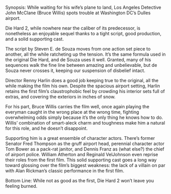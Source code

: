 Synopsis: While waiting for his wife’s plane to land, Los Angeles Detective John McClane (Bruce Willis) spots trouble at Washington DC’s Dulles airport.

Die Hard 2, while nowhere near the caliber of its predecessor, is nonetheless an enjoyable sequel thanks to a tight script, good production, and a solid supporting cast.

The script by Steven E. de Souza moves from one action set piece to another, all the while ratcheting up the tension.  It’s the same formula used in the original Die Hard, and de Souza uses it well.  Granted, many of his sequences walk the fine line between amazing and unbelievable, but de Souza never crosses it, keeping our suspension of disbelief intact. 

Director Renny Harlin does a good job keeping true to the original, all the while making the film his own.  Despite the spacious airport setting, Harlin retains the first film’s claustrophobic feel by crowding his interior sets full of extras, and covering the exteriors in inches of snow.  

For his part, Bruce Willis carries the film well, once again playing the everyman caught in the wrong place at the wrong time, fighting overwhelming odds simply because it’s the only thing he knows how to do.  Willis’ combination of smart-aleck charm and toughness make him a natural for this role, and he doesn’t disappoint. 

Supporting him is a great ensemble of character actors.  There’s former Senator Fred Thompson as the gruff airport head, perennial character actor Tom Bower as a pack-rat janitor, and Dennis Franz as (what else?) the chief of airport police.  William Atherton and Reginald VelJohnson even reprise their roles from the first film.  This solid supporting cast goes a long way toward glossing over the film’s biggest weakness: the lack of a villain on par with Alan Rickman’s classic performance in the first film.

Bottom Line: While not as good as the first, Die Hard 2 won’t leave you feeling burned.
